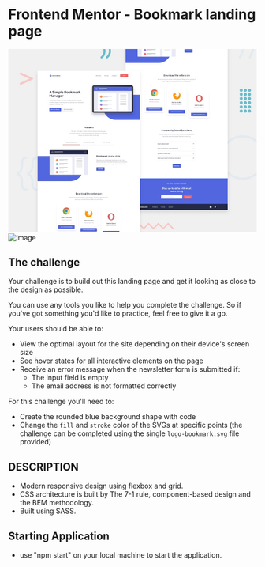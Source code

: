 # Frontend Mentor - Bookmark landing page

![Design preview for the Bookmark landing page coding challenge](./design/desktop-preview.jpg)
![image](https://user-images.githubusercontent.com/81485471/124688489-77e7d280-def4-11eb-9752-0ba771518797.png)



## The challenge

Your challenge is to build out this landing page and get it looking as close to the design as possible.

You can use any tools you like to help you complete the challenge. So if you've got something you'd like to practice, feel free to give it a go.

Your users should be able to:

- View the optimal layout for the site depending on their device's screen size
- See hover states for all interactive elements on the page
- Receive an error message when the newsletter form is submitted if:
  - The input field is empty
  - The email address is not formatted correctly

For this challenge you'll need to:

- Create the rounded blue background shape with code
- Change the `fill` and `stroke` color of the SVGs at specific points (the challenge can be completed using the single `logo-bookmark.svg` file provided)

## DESCRIPTION
 - Modern responsive design using flexbox and grid.
 - CSS architecture is built by The 7-1 rule, component-based design and the BEM methodology.
 - Built using SASS.

## Starting Application
 - use "npm start" on your local machine to start the application.
